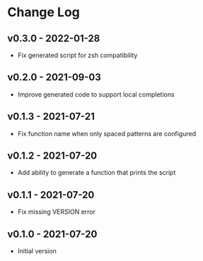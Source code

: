 Change Log
========================================

v0.3.0 - 2022-01-28
----------------------------------------

- Fix generated script for zsh compatibility


v0.2.0 - 2021-09-03
----------------------------------------

- Improve generated code to support local completions


v0.1.3 - 2021-07-21
----------------------------------------

- Fix function name when only spaced patterns are configured


v0.1.2 - 2021-07-20
----------------------------------------

- Add ability to generate a function that prints the script


v0.1.1 - 2021-07-20
----------------------------------------

- Fix missing VERSION error


v0.1.0 - 2021-07-20
----------------------------------------

- Initial version


